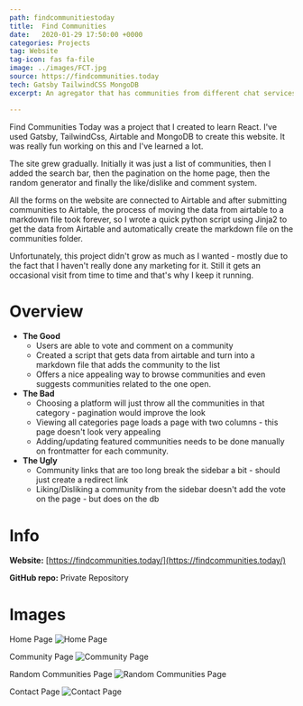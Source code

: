 ```yaml
---
path: findcommunitiestoday
title:  Find Communities
date:   2020-01-29 17:50:00 +0000
categories: Projects
tag: Website
tag-icon: fas fa-file
image: ../images/FCT.jpg
source: https://findcommunities.today
tech: Gatsby TailwindCSS MongoDB
excerpt: An agregator that has communities from different chat services like Slack, Discord, Facebook, Telegram and more.

---
```

Find Communities Today was a project that I created to learn React. I've used Gatsby, TailwindCss, Airtable and MongoDB to create this website. It was really fun working on this and I've learned a lot.

The site grew gradually. Initially it was just a list of communities, then I added the search bar, then the pagination on the home page, then the random generator and finally the like/dislike and comment system.

All the forms on the website are connected to Airtable and after submitting communities to Airtable, the process of moving the data from airtable to a markdown file took forever, so I wrote a quick python script using Jinja2 to get the data from Airtable and automatically create the markdown file on the communities folder.

Unfortunately, this project didn't grow as much as I wanted - mostly due to the fact that I haven't really done any marketing for it. Still it gets an occasional visit from time to time and that's why I keep it running.

# Overview

- **The Good**
  - Users are able to vote and comment on a community
  - Created a script that gets data from airtable and turn into a markdown file that adds the community to the list
  - Offers a nice appealing way to browse communities and even suggests communities related to the one open.
- **The Bad**
  - Choosing a platform will just throw all the communities in that category - pagination would improve the look
  - Viewing all categories page loads a page with two columns - this page doesn't look very appealing
  - Adding/updating featured communities needs to be done manually on frontmatter for each community.
- **The Ugly**
  - Community links that are too long break the sidebar a bit - should just create a redirect link
  - Liking/Disliking a community from the sidebar doesn't add the vote on the page - but does on the db


# Info

**Website:** [https://findcommunities.today/](https://findcommunities.today/)

**GitHub repo:** Private Repository

# Images

Home Page
![Home Page](../images/FCT-Home.png)

Community Page
![Community Page](../images/FCT-makerlog.png)

Random Communities Page
![Random Communities Page](../images/FCT-Random.png)

Contact Page
![Contact Page](../images/FCT-contact.png)
